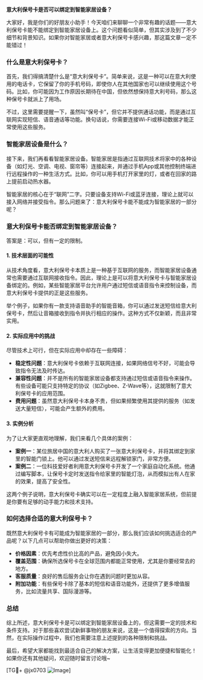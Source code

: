 **意大利保号卡是否可以绑定到智能家居设备？**

大家好，我是你们的好朋友小助手！今天咱们来聊聊一个非常有趣的话题——意大利保号卡能不能绑定到智能家居设备上。这个问题看似简单，但其实涉及到了不少细节和背景知识。如果你对智能家居或者意大利保号卡感兴趣，那这篇文章一定不能错过！

### 什么是意大利保号卡？

首先，我们得搞清楚什么是“意大利保号卡”。简单来说，这是一种可以在意大利使用的电话卡，它保留了你的手机号码，即使你人在其他国家也可以继续使用这个号码。比如，你可能因为工作原因长期待在中国，但依然想保持意大利号码，那么这种保号卡就派上了用场。

不过，这里需要提醒一下，虽然叫“保号卡”，但它并不提供通话功能，而是通过互联网实现短信、语音通话等功能。换句话说，你需要连接Wi-Fi或移动数据才能正常使用这些服务。

### 智能家居设备是什么？

接下来，我们再看看智能家居设备。智能家居是指通过互联网技术将家中的各种设备（如灯光、空调、电视、窗帘等）连接起来，并通过手机App或其他控制终端进行远程操作的一种生活方式。比如，你可以用手机打开家里的灯，或者在回家的路上提前启动热水器。

智能家居的核心在于“联网”二字。只要设备支持Wi-Fi或蓝牙连接，理论上就可以接入网络并接受指令。那么问题来了：意大利保号卡能不能成为智能家居的一部分呢？

### 意大利保号卡能否绑定到智能家居设备？

答案是：可以，但有一定的限制。

#### 1. 技术层面的可能性
从技术角度看，意大利保号卡本质上是一种基于互联网的服务，而智能家居设备通常也需要通过互联网接收指令。因此，理论上是可以将意大利保号卡与智能家居设备绑定的。例如，某些智能家居平台允许用户通过短信或语音指令来控制设备，而意大利保号卡提供的正是这些服务。

举个例子，如果你有一款支持语音助手的智能音箱，你可以通过发送短信给意大利保号卡，然后让音箱接收到指令并执行相应的操作。这种方式不仅新颖，而且非常实用。

#### 2. 实际应用中的挑战
尽管技术上可行，但在实际应用中却存在一些障碍：

- **稳定性问题**：意大利保号卡依赖于互联网连接，如果网络信号不好，可能会导致指令无法及时传达。
- **兼容性问题**：并不是所有的智能家居设备都支持通过短信或语音指令来操作。有些设备可能只支持特定的协议（如Zigbee、Z-Wave等），这就限制了意大利保号卡的应用范围。
- **费用问题**：虽然意大利保号卡本身不贵，但如果频繁使用其提供的服务（如发送大量短信），可能会产生额外的费用。

#### 3. 实例分析
为了让大家更直观地理解，我们来看几个具体的案例：

- **案例一**：某位旅居中国的意大利人购买了一张意大利保号卡，并将其绑定到家里的智能门锁上。他可以通过发送短信来远程解锁家门，非常方便。
- **案例二**：一位科技爱好者利用意大利保号卡开发了一个家庭自动化系统。他通过编写脚本，让保号卡定时发送指令给家里的智能灯泡，从而模拟出有人在家的效果，提高了安全性。

这两个例子说明，意大利保号卡确实可以在一定程度上融入智能家居系统，但前提是你要有足够的动手能力和技术支持。

### 如何选择合适的意大利保号卡？

既然意大利保号卡有可能成为智能家居的一部分，那么我们应该如何挑选适合的产品呢？以下几点可以帮助你做出更好的决策：

- **价格因素**：优先考虑性价比高的产品，避免因小失大。
- **覆盖范围**：确保所选保号卡在全球范围内都能正常使用，尤其是你要经常去的地方。
- **客服质量**：良好的售后服务会让你在遇到问题时更加从容。
- **附加功能**：有些保号卡除了基本的短信和语音功能外，还提供了更多增值服务，比如流量共享、国际漫游等。

### 总结

综上所述，意大利保号卡是可以绑定到智能家居设备上的，但这需要一定的技术和条件支持。对于那些喜欢尝试新鲜事物的朋友来说，这是一个值得探索的方向。当然，在实际操作过程中，我们也需要注意上述提到的各种限制和挑战。

最后，希望大家都能找到最适合自己的解决方案，让生活变得更加便捷和智能化！如果你还有其他疑问，欢迎随时留言讨论哦~

[TG💪+ @jx0703 ![Image](https://github.com/user-attachments/assets/dbca1d08-cadb-493c-b0ec-ad6f7a83f270)]